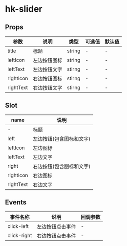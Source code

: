 # hk-slider

## Props

| 参数 | 说明 | 类型 | 可选值 | 默认值 |
|--- | --- | --- | --- | --- |
| title | 标题 | string | - | - |
| leftIcon | 左边按钮图标 | string | - | - |
| leftText | 左边按钮文字 | stirng | - | - |
| rightIcon | 右边按钮图标 | stirng | - | - |
| rightText | 右边按钮文字 | stirng | - | - |

## Slot
| name | 说明|
| --- | --- |
| - | 标题 |
| left | 左边按钮(包含图标和文字) |
| leftIcon | 左边图标 |
| leftText | 左边文字 |
| right | 右边按钮(包含图标和文字) |
| rightIcon | 右边图标 |
| rightText | 右边文字 | 

## Events
| 事件名称 | 说明 |	回调参数 |
|--- | --- | --- |
| click-left | 左边按钮点击事件 | - |
| click-right | 右边按钮点击事件 | - |
